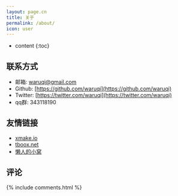 ```yaml
---
layout: page.cn
title: 关于
permalink: /about/
icon: user
---
```


* content
{:toc}

## 联系方式

* 邮箱: [waruqi@gmail.com](waruqi@gmail.com)
* Github: [https://github.com/waruqi](https://github.com/waruqi)
* Twitter: [https://twitter.com/waruqi](https://twitter.com/waruqi)
* qq群: 343118190

## 友情链接

* [xmake.io](http://www.xmake.io/cn)
* [tboox.net](http://www.tboox.net/cn)
* [懒人的小窝](http://www.suppore.cn)

## 评论

{% include comments.html %}
